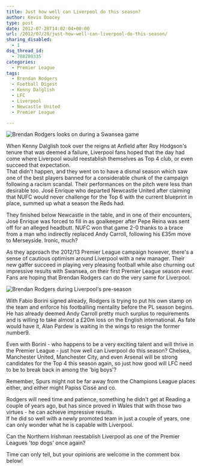 ```yaml
---
title: Just how well can Liverpool do this season?
author: Kevin Doocey
type: post
date: 2012-07-28T14:02:04+00:00
url: /2012/07/28/just-how-well-can-liverpool-do-this-season/
sharing_disabled:
  - 1
dsq_thread_id:
  - 788280335
categories:
  - Premier League
tags:
  - Brendan Rodgers
  - Football Digest
  - Kenny Dalglish
  - LFC
  - Liverpool
  - Newcastle United
  - Premier League

---
```

![Brendan Rodgers looks on during a Swansea game](/wp-content/uploads/2012/07/Brendan-Rodgers-LFC.jpg)

When Kenny Dalglish took over the reigns at Anfield after Roy Hodgson's tenure that was deemed a failure, Liverpool fans hoped that the day had come where Liverpool would reestablish themselves as Top 4 club, or even succeed that expectation.  
That didn't happen, and they went on to have a dismal season which saw one of the best players banned for a considerable chunk of the campaign following a racism scandal. Their performances on the pitch were less than desirable too. José Enrique who departed Newcastle United after claiming that NUFC would never challenge for the Top 6 with <!--more--> the current blueprint in place, summed up what a season the Reds had.

They finished below Newcastle in the table, and in one of their encounters, José Enrique was forced to fill in as goalkeeper after Pepe Reina was sent off for an alleged headbutt. NUFC won that game 2-0 thanks to a brace from a man who indirectly replaced Andy Carroll, following his £35m move to Merseyside. Ironic, much?

As they approach the 2012/13 Premier League campaign however, there's a sense of cautious optimism around Liverpool with a new manager. Their new gaffer succeed in playing very pleasing football while also churning out impressive results with Swansea, on their first Premier League season ever. Fans are hoping that Brendan Rodgers can do the very same for Liverpool.

![Brendan Rodgers during Liverpool's pre-season](/wp-content/uploads/2012/07/rodgers.jpg)

With Fabio Borini signed already, Rodgers is trying to put his own stamp on the team and enforce his footballing mentality before the PL season begins. He has already deemed Andy Carroll pretty much surplus to requirements and is willing to take almost a £20m loss on the English international. As fate would have it, Alan Pardew is waiting in the wings to resign the former number9.

Even with Borini - who happens to be a very exciting talent and will thrive in the Premier League - just how well can Liverpool do this season? Chelsea, Manchester United, Manchester City, and even Arsenal will be strong candidates for the Top 4 this season again, so just how good will LFC need to be to break back in among the 'big boys'?

Remember, Spurs might not be far away from the Champions League places either, and either might Papiss Cissé and co.

Rodgers will need time and patience, something he didn't get at Reading a couple of years ago, but has since proved in Wales that with those two virtues - he can achieve impressive results.  
If he did so well with a newly promoted team in just a couple of years, one can only wonder what he is capable with Liverpool.

Can the Northern Irishman reestablish Liverpool as one of the Premier Leagues 'top dogs' once again?

Time can only tell, but your opinions are welcome in the comment box below!

